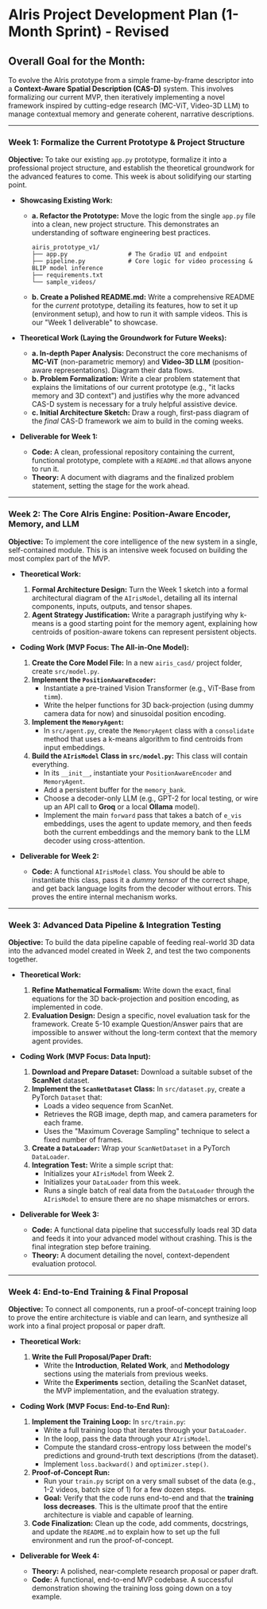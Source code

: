 # AIris Project Development Plan (1-Month Sprint) - Revised

## Overall Goal for the Month:

To evolve the AIris prototype from a simple frame-by-frame descriptor into a **Context-Aware Spatial Description (CAS-D)** system. This involves formalizing our current MVP, then iteratively implementing a novel framework inspired by cutting-edge research (MC-ViT, Video-3D LLM) to manage contextual memory and generate coherent, narrative descriptions.

---

### **Week 1: Formalize the Current Prototype & Project Structure**

**Objective:** To take our existing `app.py` prototype, formalize it into a professional project structure, and establish the theoretical groundwork for the advanced features to come. This week is about solidifying our starting point.

*   **Showcasing Existing Work:**
    *   **a. Refactor the Prototype:** Move the logic from the single `app.py` file into a clean, new project structure. This demonstrates an understanding of software engineering best practices.
        ```
        airis_prototype_v1/
        ├── app.py                 # The Gradio UI and endpoint
        ├── pipeline.py            # Core logic for video processing & BLIP model inference
        ├── requirements.txt
        └── sample_videos/
        ```
    *   **b. Create a Polished README.md:** Write a comprehensive README for the *current* prototype, detailing its features, how to set it up (environment setup), and how to run it with sample videos. This is our "Week 1 deliverable" to showcase.

*   **Theoretical Work (Laying the Groundwork for Future Weeks):**
    *   **a. In-depth Paper Analysis:** Deconstruct the core mechanisms of **MC-ViT** (non-parametric memory) and **Video-3D LLM** (position-aware representations). Diagram their data flows.
    *   **b. Problem Formalization:** Write a clear problem statement that explains the limitations of our current prototype (e.g., "it lacks memory and 3D context") and justifies why the more advanced CAS-D system is necessary for a truly helpful assistive device.
    *   **c. Initial Architecture Sketch:** Draw a rough, first-pass diagram of the *final* CAS-D framework we aim to build in the coming weeks.

*   **Deliverable for Week 1:**
    *   **Code:** A clean, professional repository containing the current, functional prototype, complete with a `README.md` that allows anyone to run it.
    *   **Theory:** A document with diagrams and the finalized problem statement, setting the stage for the work ahead.

---

### **Week 2: The Core AIris Engine: Position-Aware Encoder, Memory, and LLM**

**Objective:** To implement the core intelligence of the new system in a single, self-contained module. This is an intensive week focused on building the most complex part of the MVP.

*   **Theoretical Work:**
    1.  **Formal Architecture Design:** Turn the Week 1 sketch into a formal architectural diagram of the `AIrisModel`, detailing all its internal components, inputs, outputs, and tensor shapes.
    2.  **Agent Strategy Justification:** Write a paragraph justifying why k-means is a good starting point for the memory agent, explaining how centroids of position-aware tokens can represent persistent objects.

*   **Coding Work (MVP Focus: The All-in-One Model):**
    1.  **Create the Core Model File:** In a new `airis_casd/` project folder, create `src/model.py`.
    2.  **Implement the `PositionAwareEncoder`:**
        *   Instantiate a pre-trained Vision Transformer (e.g., ViT-Base from `timm`).
        *   Write the helper functions for 3D back-projection (using dummy camera data for now) and sinusoidal position encoding.
    3.  **Implement the `MemoryAgent`:**
        *   In `src/agent.py`, create the `MemoryAgent` class with a `consolidate` method that uses a k-means algorithm to find centroids from input embeddings.
    4.  **Build the `AIrisModel` Class in `src/model.py`:** This class will contain everything.
        *   In its `__init__`, instantiate your `PositionAwareEncoder` and `MemoryAgent`.
        *   Add a persistent buffer for the `memory_bank`.
        *   Choose a decoder-only LLM (e.g., GPT-2 for local testing, or wire up an API call to **Groq** or a local **Ollama** model).
        *   Implement the main `forward` pass that takes a batch of `e_vis` embeddings, uses the agent to update memory, and then feeds both the current embeddings and the memory bank to the LLM decoder using cross-attention.

*   **Deliverable for Week 2:**
    *   **Code:** A functional `AIrisModel` class. You should be able to instantiate this class, pass it a *dummy tensor* of the correct shape, and get back language logits from the decoder without errors. This proves the entire internal mechanism works.

---

### **Week 3: Advanced Data Pipeline & Integration Testing**

**Objective:** To build the data pipeline capable of feeding real-world 3D data into the advanced model created in Week 2, and test the two components together.

*   **Theoretical Work:**
    1.  **Refine Mathematical Formalism:** Write down the exact, final equations for the 3D back-projection and position encoding, as implemented in code.
    2.  **Evaluation Design:** Design a specific, novel evaluation task for the framework. Create 5-10 example Question/Answer pairs that are impossible to answer without the long-term context that the memory agent provides.

*   **Coding Work (MVP Focus: Data Input):**
    1.  **Download and Prepare Dataset:** Download a suitable subset of the **ScanNet** dataset.
    2.  **Implement the `ScanNetDataset` Class:** In `src/dataset.py`, create a PyTorch `Dataset` that:
        *   Loads a video sequence from ScanNet.
        *   Retrieves the RGB image, depth map, and camera parameters for each frame.
        *   Uses the "Maximum Coverage Sampling" technique to select a fixed number of frames.
    3.  **Create a `DataLoader`:** Wrap your `ScanNetDataset` in a PyTorch `DataLoader`.
    4.  **Integration Test:** Write a simple script that:
        *   Initializes your `AIrisModel` from Week 2.
        *   Initializes your `DataLoader` from this week.
        *   Runs a single batch of real data from the `DataLoader` through the `AIrisModel` to ensure there are no shape mismatches or errors.

*   **Deliverable for Week 3:**
    *   **Code:** A functional data pipeline that successfully loads real 3D data and feeds it into your advanced model without crashing. This is the final integration step before training.
    *   **Theory:** A document detailing the novel, context-dependent evaluation protocol.

---

### **Week 4: End-to-End Training & Final Proposal**

**Objective:** To connect all components, run a proof-of-concept training loop to prove the entire architecture is viable and can learn, and synthesize all work into a final project proposal or paper draft.

*   **Theoretical Work:**
    1.  **Write the Full Proposal/Paper Draft:**
        *   Write the **Introduction**, **Related Work**, and **Methodology** sections using the materials from previous weeks.
        *   Write the **Experiments** section, detailing the ScanNet dataset, the MVP implementation, and the evaluation strategy.

*   **Coding Work (MVP Focus: End-to-End Run):**
    1.  **Implement the Training Loop:** In `src/train.py`:
        *   Write a full training loop that iterates through your `DataLoader`.
        *   In the loop, pass the data through your `AIrisModel`.
        *   Compute the standard cross-entropy loss between the model's predictions and ground-truth text descriptions (from the dataset).
        *   Implement `loss.backward()` and `optimizer.step()`.
    2.  **Proof-of-Concept Run:**
        *   Run your `train.py` script on a very small subset of the data (e.g., 1-2 videos, batch size of 1) for a few dozen steps.
        *   **Goal:** Verify that the code runs end-to-end and that the **training loss decreases**. This is the ultimate proof that the entire architecture is viable and capable of learning.
    3.  **Code Finalization:** Clean up the code, add comments, docstrings, and update the `README.md` to explain how to set up the full environment and run the proof-of-concept.

*   **Deliverable for Week 4:**
    *   **Theory:** A polished, near-complete research proposal or paper draft.
    *   **Code:** A functional, end-to-end MVP codebase. A successful demonstration showing the training loss going down on a toy example.